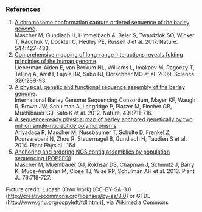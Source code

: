 ### References

1.  [A chromosome conformation capture ordered sequence of the barley
    genome](http://europepmc.org/abstract/MED/28447635).\
    Mascher M, Gundlach H, Himmelbach A, Beier S, Twardziok SO, Wicker
    T, Radchuk V, Dockter C, Hedley PE, Russell J et al. 2017. Nature.
    544:427-433.
2.  [Comprehensive mapping of long-range interactions reveals folding
    principles of the human
    genome](http://europepmc.org/abstract/MED/19815776).\
    Lieberman-Aiden E, van Berkum NL, Williams L, Imakaev M, Ragoczy T,
    Telling A, Amit I, Lajoie BR, Sabo PJ, Dorschner MO et al. 2009.
    Science. 326:289-93.
3.  [A physical, genetic and functional sequence assembly of the barley
    genome](http://europepmc.org/abstract/MED/23075845).\
    International Barley Genome Sequencing Consortium, Mayer KF, Waugh
    R, Brown JW, Schulman A, Langridge P, Platzer M, Fincher GB,
    Muehlbauer GJ, Sato K et al. 2012. Nature. 491:711-716.
4.  [A sequence-ready physical map of barley anchored genetically by two
    million single-nucleotide
    polymorphisms](http://europepmc.org/abstract/MED/24243933).\
    Ariyadasa R, Mascher M, Nussbaumer T, Schulte D, Frenkel Z,
    Poursarebani N, Zhou R, Steuernagel B, Gundlach H, Taudien S et
    al. 2014. Plant Physiol.. 164
5.  [Anchoring and ordering NGS contig assemblies by population
    sequencing (POPSEQ)](http://europepmc.org/abstract/MED/23998490).\
    Mascher M, Muehlbauer GJ, Rokhsar DS, Chapman J, Schmutz J, Barry K,
    Muoz-Amatrian M, Close TJ, Wise RP, Schulman AH et al. 2013. Plant
    J.. 76:718-727.

Picture credit: Lucash (Own work) \[CC-BY-SA-3.0
(<http://creativecommons.org/licenses/by-sa/3.0>) or GFDL
(<http://www.gnu.org/copyleft/fdl.html>)\], via Wikimedia Commons
